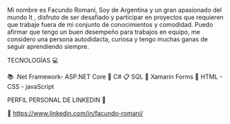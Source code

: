 
Mi nombre es Facundo Romani, Soy de Argentina y un gran apasionado del mundo It , disfruto de ser desafiado y participar en proyectos que requieren que trabaje fuera de mi conjunto de conocimientos y comodidad. Puedo afirmar que tengo un buen desempeño para trabajos en equipo, me considero una persona autodidacta, curiosa y tengo muchas ganas de seguir aprendiendo siempre. 

TECNOLOGÍAS 💻 

📚 .Net Framework- ASP.NET Core 🎹 C# 📋 SQL
📱 Xamarin Forms
🤖 HTML - CSS - javaScript 

PERFIL PERSONAL DE LINKEDIN 💼 

🍵 https://www.linkedin.com/in/facundo-romani/









